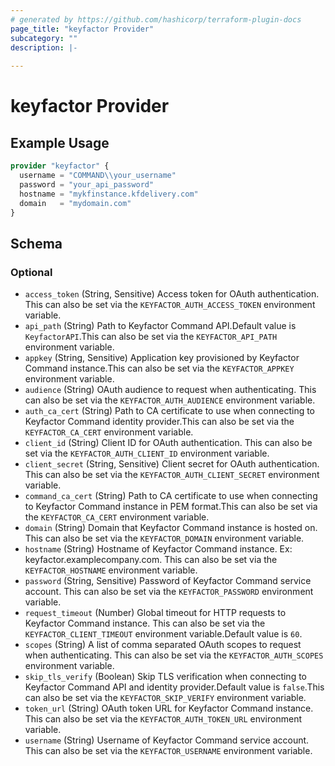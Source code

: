 ```yaml
---
# generated by https://github.com/hashicorp/terraform-plugin-docs
page_title: "keyfactor Provider"
subcategory: ""
description: |-
  
---
```


# keyfactor Provider



## Example Usage

```terraform
provider "keyfactor" {
  username = "COMMAND\\your_username"
  password = "your_api_password"
  hostname = "mykfinstance.kfdelivery.com"
  domain   = "mydomain.com"
}
```

<!-- schema generated by tfplugindocs -->
## Schema

### Optional

- `access_token` (String, Sensitive) Access token for OAuth authentication. This can also be set via the `KEYFACTOR_AUTH_ACCESS_TOKEN` environment variable.
- `api_path` (String) Path to Keyfactor Command API.Default value is `KeyfactorAPI`.This can also be set via the `KEYFACTOR_API_PATH` environment variable.
- `appkey` (String, Sensitive) Application key provisioned by Keyfactor Command instance.This can also be set via the `KEYFACTOR_APPKEY` environment variable.
- `audience` (String) OAuth audience to request when authenticating. This can also be set via the `KEYFACTOR_AUTH_AUDIENCE` environment variable.
- `auth_ca_cert` (String) Path to CA certificate to use when connecting to Keyfactor Command identity provider.This can also be set via the `KEYFACTOR_CA_CERT` environment variable.
- `client_id` (String) Client ID for OAuth authentication. This can also be set via the `KEYFACTOR_AUTH_CLIENT_ID` environment variable.
- `client_secret` (String, Sensitive) Client secret for OAuth authentication. This can also be set via the `KEYFACTOR_AUTH_CLIENT_SECRET` environment variable.
- `command_ca_cert` (String) Path to CA certificate to use when connecting to Keyfactor Command instance in PEM format.This can also be set via the `KEYFACTOR_CA_CERT` environment variable.
- `domain` (String) Domain that Keyfactor Command instance is hosted on. This can also be set via the `KEYFACTOR_DOMAIN` environment variable.
- `hostname` (String) Hostname of Keyfactor Command instance. Ex: keyfactor.examplecompany.com. This can also be set via the `KEYFACTOR_HOSTNAME` environment variable.
- `password` (String, Sensitive) Password of Keyfactor Command service account. This can also be set via the `KEYFACTOR_PASSWORD` environment variable.
- `request_timeout` (Number) Global timeout for HTTP requests to Keyfactor Command instance. This can also be set via the `KEYFACTOR_CLIENT_TIMEOUT` environment variable.Default value is `60`.
- `scopes` (String) A list of comma separated OAuth scopes to request when authenticating. This can also be set via the `KEYFACTOR_AUTH_SCOPES` environment variable.
- `skip_tls_verify` (Boolean) Skip TLS verification when connecting to Keyfactor Command API and identity provider.Default value is `false`.This can also be set via the `KEYFACTOR_SKIP_VERIFY` environment variable.
- `token_url` (String) OAuth token URL for Keyfactor Command instance. This can also be set via the `KEYFACTOR_AUTH_TOKEN_URL` environment variable.
- `username` (String) Username of Keyfactor Command service account. This can also be set via the `KEYFACTOR_USERNAME` environment variable.
